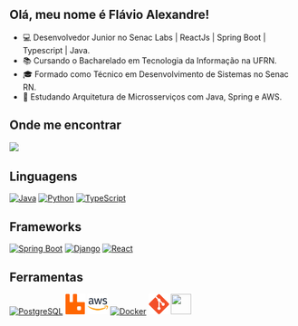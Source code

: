 ## Olá, meu nome é <strong>Flávio Alexandre!</strong>

- 💻  Desenvolvedor Junior no Senac Labs | ReactJs | Spring Boot | Typescript | Java.
- 📚 Cursando o Bacharelado em Tecnologia da Informação na UFRN.
- 🎓 Formado como Técnico em Desenvolvimento de Sistemas no Senac RN.
- 🚀 Estudando Arquitetura de Microsserviços com Java, Spring e AWS.

## Onde me encontrar

<a href="https://www.linkedin.com/in/fl%C3%A1vio-alexandre-dev/" target="_blank">
    <img src="https://img.shields.io/badge/linkedin-%230077B5.svg?&style=for-the-badge&logo=linkedin&logoColor=white" />
  </a>

## Linguagens

<a href="https://www.java.com/" target="_blank" rel="noreferrer"><img src="https://raw.githubusercontent.com/danielcranney/readme-generator/main/public/icons/skills/java-colored.svg" width="36" height="36" alt="Java" /></a>
<a href="https://www.python.org/" target="_blank" rel="noreferrer"><img src="https://raw.githubusercontent.com/danielcranney/readme-generator/main/public/icons/skills/python-colored.svg" width="36" height="36" alt="Python" /></a>
<a href="https://www.typescriptlang.org/" target="_blank" rel="noreferrer"><img src="https://raw.githubusercontent.com/danielcranney/readme-generator/main/public/icons/skills/typescript-colored.svg" width="36" height="36" alt="TypeScript" /></a>


## Frameworks

<a href="https://spring.io/projects/spring-boot" target="_blank" rel="noreferrer"><img src="https://cdn.jsdelivr.net/gh/devicons/devicon/icons/spring/spring-original.svg" width="36" height="36" alt="Spring Boot"/></a>
<a href="https://www.djangoproject.com/" target="_blank" rel="noreferrer"><img src="https://raw.githubusercontent.com/danielcranney/readme-generator/main/public/icons/skills/django-colored.svg" width="36" height="36" alt="Django" /></a>
<a href="https://reactjs.org/" target="_blank" rel="noreferrer"><img src="https://raw.githubusercontent.com/danielcranney/readme-generator/main/public/icons/skills/react-colored.svg" width="36" height="36" alt="React" /></a>


## Ferramentas

<p>
    <a href="#" target="_blank" rel="noreferrer"><img src="https://raw.githubusercontent.com/danielcranney/readme-generator/main/public/icons/skills/postgresql-colored.svg" width="36" height="36" alt="PostgreSQL" /></a>
    <a href="#" target="_blank" rel="noreferrer"><img src="https://raw.githubusercontent.com/devicons/devicon/master/icons/rabbitmq/rabbitmq-original.svg" width="36" height="36" alt="RabbitMQ" /></a>
    <a href="#" target="_blank" rel="noreferrer"><img src="https://raw.githubusercontent.com/devicons/devicon/master/icons/amazonwebservices/amazonwebservices-original-wordmark.svg" width="36" height="36" alt="AWS" /></a>
    <a href="#" target="_blank" rel="noreferrer"><img src="https://raw.githubusercontent.com/danielcranney/readme-generator/main/public/icons/skills/docker-colored.svg" width="36" height="36" alt="Docker" /></a>
    <a href="#" target="_blank" rel="noreferrer"><img src="https://raw.githubusercontent.com/devicons/devicon/master/icons/git/git-original.svg" width="36" height="36" alt="Git" /></a>
    <a href="#" target="_blank" rel="noreferrer"><img src="https://raw.githubusercontent.com/marwin1991/profile-technology-icons/refs/heads/main/icons/kubernetes.png" width="36" height="36" alt="" /></a>
</p>

